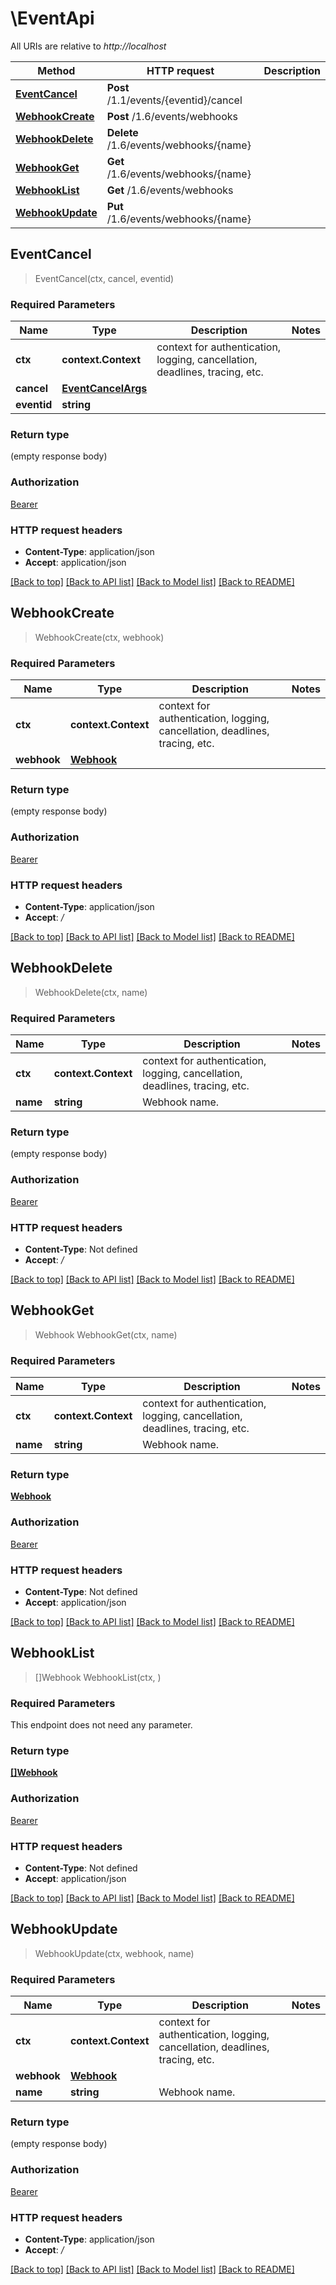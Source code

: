 # \EventApi

All URIs are relative to *http://localhost*

Method | HTTP request | Description
------------- | ------------- | -------------
[**EventCancel**](EventApi.md#EventCancel) | **Post** /1.1/events/{eventid}/cancel | 
[**WebhookCreate**](EventApi.md#WebhookCreate) | **Post** /1.6/events/webhooks | 
[**WebhookDelete**](EventApi.md#WebhookDelete) | **Delete** /1.6/events/webhooks/{name} | 
[**WebhookGet**](EventApi.md#WebhookGet) | **Get** /1.6/events/webhooks/{name} | 
[**WebhookList**](EventApi.md#WebhookList) | **Get** /1.6/events/webhooks | 
[**WebhookUpdate**](EventApi.md#WebhookUpdate) | **Put** /1.6/events/webhooks/{name} | 



## EventCancel

> EventCancel(ctx, cancel, eventid)


### Required Parameters


Name | Type | Description  | Notes
------------- | ------------- | ------------- | -------------
**ctx** | **context.Context** | context for authentication, logging, cancellation, deadlines, tracing, etc.
**cancel** | [**EventCancelArgs**](EventCancelArgs.md)|  | 
**eventid** | **string**|  | 

### Return type

 (empty response body)

### Authorization

[Bearer](../README.md#Bearer)

### HTTP request headers

- **Content-Type**: application/json
- **Accept**: application/json

[[Back to top]](#) [[Back to API list]](../README.md#documentation-for-api-endpoints)
[[Back to Model list]](../README.md#documentation-for-models)
[[Back to README]](../README.md)


## WebhookCreate

> WebhookCreate(ctx, webhook)


### Required Parameters


Name | Type | Description  | Notes
------------- | ------------- | ------------- | -------------
**ctx** | **context.Context** | context for authentication, logging, cancellation, deadlines, tracing, etc.
**webhook** | [**Webhook**](Webhook.md)|  | 

### Return type

 (empty response body)

### Authorization

[Bearer](../README.md#Bearer)

### HTTP request headers

- **Content-Type**: application/json
- **Accept**: */*

[[Back to top]](#) [[Back to API list]](../README.md#documentation-for-api-endpoints)
[[Back to Model list]](../README.md#documentation-for-models)
[[Back to README]](../README.md)


## WebhookDelete

> WebhookDelete(ctx, name)


### Required Parameters


Name | Type | Description  | Notes
------------- | ------------- | ------------- | -------------
**ctx** | **context.Context** | context for authentication, logging, cancellation, deadlines, tracing, etc.
**name** | **string**| Webhook name. | 

### Return type

 (empty response body)

### Authorization

[Bearer](../README.md#Bearer)

### HTTP request headers

- **Content-Type**: Not defined
- **Accept**: */*

[[Back to top]](#) [[Back to API list]](../README.md#documentation-for-api-endpoints)
[[Back to Model list]](../README.md#documentation-for-models)
[[Back to README]](../README.md)


## WebhookGet

> Webhook WebhookGet(ctx, name)


### Required Parameters


Name | Type | Description  | Notes
------------- | ------------- | ------------- | -------------
**ctx** | **context.Context** | context for authentication, logging, cancellation, deadlines, tracing, etc.
**name** | **string**| Webhook name. | 

### Return type

[**Webhook**](Webhook.md)

### Authorization

[Bearer](../README.md#Bearer)

### HTTP request headers

- **Content-Type**: Not defined
- **Accept**: application/json

[[Back to top]](#) [[Back to API list]](../README.md#documentation-for-api-endpoints)
[[Back to Model list]](../README.md#documentation-for-models)
[[Back to README]](../README.md)


## WebhookList

> []Webhook WebhookList(ctx, )


### Required Parameters

This endpoint does not need any parameter.

### Return type

[**[]Webhook**](Webhook.md)

### Authorization

[Bearer](../README.md#Bearer)

### HTTP request headers

- **Content-Type**: Not defined
- **Accept**: application/json

[[Back to top]](#) [[Back to API list]](../README.md#documentation-for-api-endpoints)
[[Back to Model list]](../README.md#documentation-for-models)
[[Back to README]](../README.md)


## WebhookUpdate

> WebhookUpdate(ctx, webhook, name)


### Required Parameters


Name | Type | Description  | Notes
------------- | ------------- | ------------- | -------------
**ctx** | **context.Context** | context for authentication, logging, cancellation, deadlines, tracing, etc.
**webhook** | [**Webhook**](Webhook.md)|  | 
**name** | **string**| Webhook name. | 

### Return type

 (empty response body)

### Authorization

[Bearer](../README.md#Bearer)

### HTTP request headers

- **Content-Type**: application/json
- **Accept**: */*

[[Back to top]](#) [[Back to API list]](../README.md#documentation-for-api-endpoints)
[[Back to Model list]](../README.md#documentation-for-models)
[[Back to README]](../README.md)

